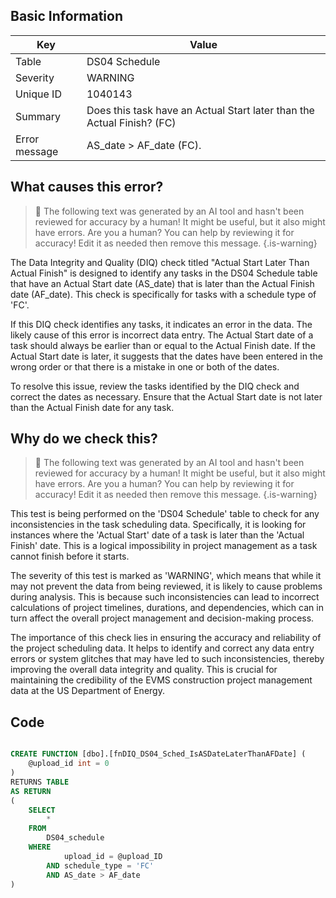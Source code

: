 ## Basic Information
| Key         | Value          |
|-------------|----------------|
| Table       | DS04 Schedule |
| Severity    | WARNING |
| Unique ID   | 1040143   |
| Summary     | Does this task have an Actual Start later than the Actual Finish? (FC) |
| Error message | AS_date > AF_date (FC). |

## What causes this error?

> :robot: The following text was generated by an AI tool and hasn't been reviewed for accuracy by a human! It might be useful, but it also might have errors. Are you a human? You can help by reviewing it for accuracy! Edit it as needed then remove this message.
{.is-warning}

The Data Integrity and Quality (DIQ) check titled "Actual Start Later Than Actual Finish" is designed to identify any tasks in the DS04 Schedule table that have an Actual Start date (AS_date) that is later than the Actual Finish date (AF_date). This check is specifically for tasks with a schedule type of 'FC'.

If this DIQ check identifies any tasks, it indicates an error in the data. The likely cause of this error is incorrect data entry. The Actual Start date of a task should always be earlier than or equal to the Actual Finish date. If the Actual Start date is later, it suggests that the dates have been entered in the wrong order or that there is a mistake in one or both of the dates.

To resolve this issue, review the tasks identified by the DIQ check and correct the dates as necessary. Ensure that the Actual Start date is not later than the Actual Finish date for any task.
## Why do we check this?

> :robot: The following text was generated by an AI tool and hasn't been reviewed for accuracy by a human! It might be useful, but it also might have errors. Are you a human? You can help by reviewing it for accuracy! Edit it as needed then remove this message.
{.is-warning}

This test is being performed on the 'DS04 Schedule' table to check for any inconsistencies in the task scheduling data. Specifically, it is looking for instances where the 'Actual Start' date of a task is later than the 'Actual Finish' date. This is a logical impossibility in project management as a task cannot finish before it starts.

The severity of this test is marked as 'WARNING', which means that while it may not prevent the data from being reviewed, it is likely to cause problems during analysis. This is because such inconsistencies can lead to incorrect calculations of project timelines, durations, and dependencies, which can in turn affect the overall project management and decision-making process.

The importance of this check lies in ensuring the accuracy and reliability of the project scheduling data. It helps to identify and correct any data entry errors or system glitches that may have led to such inconsistencies, thereby improving the overall data integrity and quality. This is crucial for maintaining the credibility of the EVMS construction project management data at the US Department of Energy.
## Code

```sql

CREATE FUNCTION [dbo].[fnDIQ_DS04_Sched_IsASDateLaterThanAFDate] (
	@upload_id int = 0
)
RETURNS TABLE
AS RETURN
(
	SELECT
		*
	FROM
		DS04_schedule
	WHERE
			upload_id = @upload_ID
		AND schedule_type = 'FC'
		AND AS_date > AF_date
)
```
